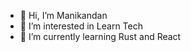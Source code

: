 - 👋 Hi, I’m Manikandan
- 👀 I’m interested in Learn Tech
- 🌱 I’m currently learning Rust and React

<!---
manik6588/manik6588 is a ✨ special ✨ repository because its `README.md` (this file) appears on your GitHub profile.
You can click the Preview link to take a look at your changes.
--->

